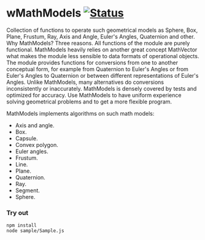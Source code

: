 
# wMathModels [![Status](https://github.com/Wandalen/wMathModels/workflows/Test/badge.svg)](https://github.com/Wandalen/wMathModels/actions?query=workflow%3ATest)

Collection of functions to operate such geometrical models as Sphere, Box, Plane, Frustum, Ray, Axis and Angle, Euler's Angles, Quaternion and other. Why MathModels? Three reasons. All functions of the module are purely functional. MathModels heavily relies on another great concept MathVector what makes the module less sensible to data formats of operational objects. The module provides functions for conversions from one to another conceptual form, for example from Quaternion to Euler's Angles or from Euler's Angles to Quaternion or between different representations of Euler's Angles. Unlike MathModels, many alternatives do conversions inconsistently or inaccurately. MathModels is densely covered by tests and optimized for accuracy. Use MathModels to have uniform experience solving geometrical problems and to get a more flexible program.

MathModels implements algorithms on such math models:

- Axis and angle.
- Box.
- Capsule.
- Convex polygon.
- Euler angles.
- Frustum.
- Line.
- Plane.
- Quaternion.
- Ray.
- Segment.
- Sphere.

### Try out
```
npm install
node sample/Sample.js
```
